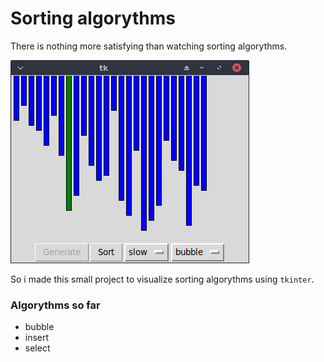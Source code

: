 # Sorting algorythms

There is nothing more satisfying than watching sorting algorythms.

![app](app.jpeg)

So i made this small project to visualize sorting algorythms using ``tkinter``.

### Algorythms so far

- bubble
- insert
- select
